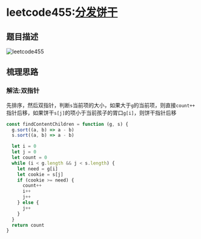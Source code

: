 # leetcode455:[分发饼干](https://leetcode-cn.com/problems/assign-cookies/)

## 题目描述

![leetcode455](https://blog-1256985533.cos.ap-nanjing.myqcloud.com/img/leetcode455_findContentChildren.png)

## 梳理思路

### 解法:双指针

先排序，然后双指针，判断`s`当前项的大小，如果大于`g`的当前项，则直接`count++` 指针后移，如果饼干`s[j]`的项小于当前孩子的胃口`g[i]`，则饼干指针后移

```javascript
const findContentChildren = function (g, s) {
  g.sort((a, b) => a - b)
  s.sort((a, b) => a - b)

  let i = 0
  let j = 0
  let count = 0
  while (i < g.length && j < s.length) {
    let need = g[i]
    let cookie = s[j]
    if (cookie >= need) {
      count++
      i++
      j++
    } else {
      j++
    }
  }
  return count
}
```
